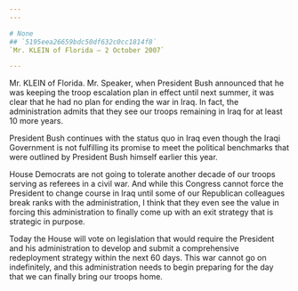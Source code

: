 ```yaml
---
---

# None
## `5195eea26659bdc50df632c0cc1814f8`
`Mr. KLEIN of Florida — 2 October 2007`

---
```



Mr. KLEIN of Florida. Mr. Speaker, when President Bush announced that 
he was keeping the troop escalation plan in effect until next summer, 
it was clear that he had no plan for ending the war in Iraq. In fact, 
the administration admits that they see our troops remaining in Iraq 
for at least 10 more years.

President Bush continues with the status quo in Iraq even though the 
Iraqi Government is not fulfilling its promise to meet the political 
benchmarks that were outlined by President Bush himself earlier this 
year.

House Democrats are not going to tolerate another decade of our 
troops serving as referees in a civil war. And while this Congress 
cannot force the President to change course in Iraq until some of our 
Republican colleagues break ranks with the administration, I think that 
they even see the value in forcing this administration to finally come 
up with an exit strategy that is strategic in purpose.

Today the House will vote on legislation that would require the 
President and his administration to develop and submit a comprehensive 
redeployment strategy within the next 60 days. This war cannot go on 
indefinitely, and this administration needs to begin preparing for the 
day that we can finally bring our troops home.
